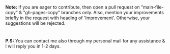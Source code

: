 #
**Note:** If you are eager to contribute, then open a pull request on "main-file-copy" & "gh-pages-copy" branches only. Also, mention your 
improvements briefly in the request with heading of 'Improvement'. Otherwise, your suggestions will be rejected. 
#
**P.S:** You can contact me also through my personal mail for any assistance & I will reply you in 1-2 days.
#
